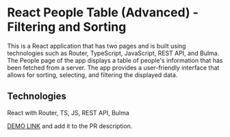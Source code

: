 # React People Table (Advanced) - Filtering and Sorting

This is a React application that has two pages and is built using technologies such as Router, TypeScript, JavaScript, REST API, and Bulma. The People page of the app displays a table of people's information that has been fetched from a server. The app provides a user-friendly interface that allows for sorting, selecting, and filtering the displayed data.



## Technologies 

React with Router, TS, JS, REST API,  Bulma

[DEMO LINK](https://nurdanokcu.github.io/react_people-table-advanced/) and add it to the PR description.
